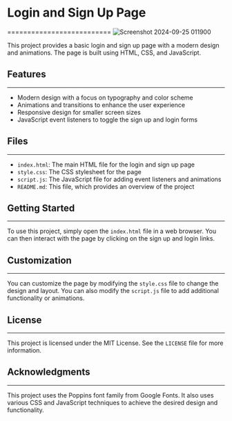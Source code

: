 # Login and Sign Up Page
==========================
![Screenshot 2024-09-25 011900](https://github.com/user-attachments/assets/2335fb44-cc1c-4e7b-8223-d22bbf9b1ca0)

This project provides a basic login and sign up page with a modern design and animations. The page is built using HTML, CSS, and JavaScript.

## Features
------------

* Modern design with a focus on typography and color scheme
* Animations and transitions to enhance the user experience
* Responsive design for smaller screen sizes
* JavaScript event listeners to toggle the sign up and login forms

## Files
--------

* `index.html`: The main HTML file for the login and sign up page
* `style.css`: The CSS stylesheet for the page
* `script.js`: The JavaScript file for adding event listeners and animations
* `README.md`: This file, which provides an overview of the project

## Getting Started
---------------

To use this project, simply open the `index.html` file in a web browser. You can then interact with the page by clicking on the sign up and login links.

## Customization
--------------

You can customize the page by modifying the `style.css` file to change the design and layout. You can also modify the `script.js` file to add additional functionality or animations.

## License
-------

This project is licensed under the MIT License. See the `LICENSE` file for more information.

## Acknowledgments
---------------

This project uses the Poppins font family from Google Fonts. It also uses various CSS and JavaScript techniques to achieve the desired design and functionality.
